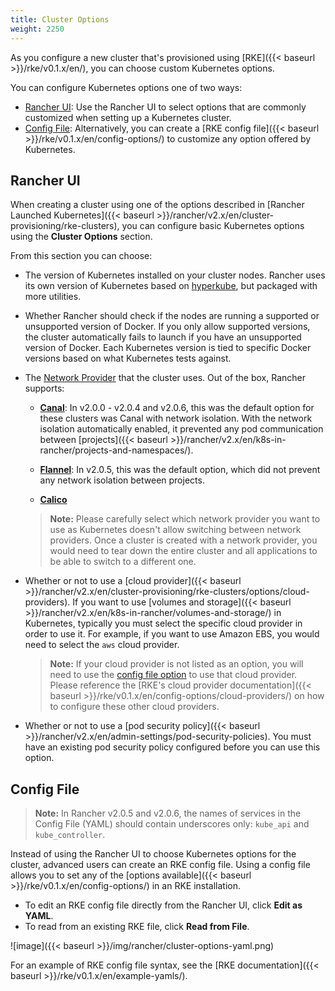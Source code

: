 ```yaml
---
title: Cluster Options
weight: 2250
---
```


As you configure a new cluster that's provisioned using [RKE]({{< baseurl >}}/rke/v0.1.x/en/), you can choose custom Kubernetes options.

You can configure Kubernetes options one of two ways:

- [Rancher UI](#rancher-ui): Use the Rancher UI to select options that are commonly customized when setting up a Kubernetes cluster.
- [Config File](#config-file): Alternatively, you can create a [RKE config file]({{< baseurl >}}/rke/v0.1.x/en/config-options/) to customize any option offered by Kubernetes.

## Rancher UI

When creating a cluster using one of the options described in [Rancher Launched Kubernetes]({{< baseurl >}}/rancher/v2.x/en/cluster-provisioning/rke-clusters), you can configure basic Kubernetes options using the **Cluster Options** section.

From this section you can choose:

- The version of Kubernetes installed on your cluster nodes. Rancher uses its own version of Kubernetes based on [hyperkube](https://hub.docker.com/r/kubernetesonarm/hyperkube/), but packaged with more utilities.

- Whether Rancher should check if the nodes are running a supported or unsupported version of Docker. If you only allow supported versions, the cluster automatically fails to launch if you have an unsupported version of Docker. Each Kubernetes version is tied to specific Docker versions based on what Kubernetes tests against.

- The [Network Provider](https://kubernetes.io/docs/concepts/cluster-administration/networking/) that the cluster uses. Out of the box, Rancher supports:

    - **[Canal](https://github.com/projectcalico/canal)**: In v2.0.0 - v2.0.4 and v2.0.6, this was the default option for these clusters was Canal with network isolation. With the network isolation automatically enabled, it prevented any pod communication between [projects]({{< baseurl >}}/rancher/v2.x/en/k8s-in-rancher/projects-and-namespaces/).

    - **[Flannel](https://github.com/coreos/flannel#flannel)**: In v2.0.5, this was the default option, which did not prevent any network isolation between projects.

    - **[Calico](https://docs.projectcalico.org/v3.1/introduction/)**

    > **Note:** Please carefully select which network provider you want to use as Kubernetes doesn't allow switching between network providers. Once a cluster is created with a network provider, you would need to tear down the entire cluster and all applications to be able to switch to a different one.

- Whether or not to use a [cloud provider]({{< baseurl >}}/rancher/v2.x/en/cluster-provisioning/rke-clusters/options/cloud-providers). If you want to use [volumes and storage]({{< baseurl >}}/rancher/v2.x/en/k8s-in-rancher/volumes-and-storage/) in Kubernetes, typically you must select the specific cloud provider in order to use it. For example, if you want to use Amazon EBS, you would need to select the `aws` cloud provider.

   > **Note:** If your cloud provider is not listed as an option, you will need to use the [config file option](#config-file) to use that cloud provider. Please reference the [RKE's cloud provider documentation]({{< baseurl >}}/rke/v0.1.x/en/config-options/cloud-providers/) on how to configure these other cloud providers.

- Whether or not to use a [pod security policy]({{< baseurl >}}/rancher/v2.x/en/admin-settings/pod-security-policies). You must have an existing pod security policy configured before you can use this option.

## Config File

> **Note:** In Rancher v2.0.5 and v2.0.6, the names of services in the Config File (YAML) should contain underscores only: `kube_api` and `kube_controller`.

Instead of using the Rancher UI to choose Kubernetes options for the cluster, advanced users can create an RKE config file. Using a config file allows you to set any of the [options available]({{< baseurl >}}/rke/v0.1.x/en/config-options/) in an RKE installation.

- To edit an RKE config file directly from the Rancher UI, click **Edit as YAML**.
- To read from an existing RKE file, click **Read from File**.

![image]({{< baseurl >}}/img/rancher/cluster-options-yaml.png)

For an example of RKE config file syntax, see the [RKE documentation]({{< baseurl >}}/rke/v0.1.x/en/example-yamls/).  
